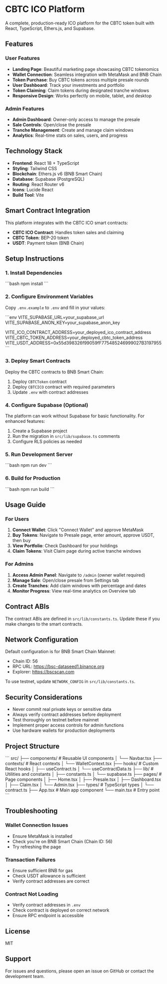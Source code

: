 # CBTC ICO Platform

A complete, production-ready ICO platform for the CBTC token built with React, TypeScript, Ethers.js, and Supabase.

## Features

### User Features
- **Landing Page**: Beautiful marketing page showcasing CBTC tokenomics
- **Wallet Connection**: Seamless integration with MetaMask and BNB Chain
- **Token Purchase**: Buy CBTC tokens across multiple presale rounds
- **User Dashboard**: Track your investments and portfolio
- **Token Claiming**: Claim tokens during designated tranche windows
- **Responsive Design**: Works perfectly on mobile, tablet, and desktop

### Admin Features
- **Admin Dashboard**: Owner-only access to manage the presale
- **Sale Controls**: Open/close the presale
- **Tranche Management**: Create and manage claim windows
- **Analytics**: Real-time stats on sales, users, and progress

## Technology Stack

- **Frontend**: React 18 + TypeScript
- **Styling**: Tailwind CSS
- **Blockchain**: Ethers.js v6 (BNB Smart Chain)
- **Database**: Supabase (PostgreSQL)
- **Routing**: React Router v6
- **Icons**: Lucide React
- **Build Tool**: Vite

## Smart Contract Integration

This platform integrates with the CBTC ICO smart contracts:
- **CBTC ICO Contract**: Handles token sales and claiming
- **CBTC Token**: BEP-20 token
- **USDT**: Payment token (BNB Chain)

## Setup Instructions

### 1. Install Dependencies

\`\`\`bash
npm install
\`\`\`

### 2. Configure Environment Variables

Copy `.env.example` to `.env` and fill in your values:

\`\`\`env
VITE_SUPABASE_URL=your_supabase_url
VITE_SUPABASE_ANON_KEY=your_supabase_anon_key

VITE_ICO_CONTRACT_ADDRESS=your_deployed_ico_contract_address
VITE_CBTC_TOKEN_ADDRESS=your_deployed_cbtc_token_address
VITE_USDT_ADDRESS=0x55d398326f99059fF775485246999027B3197955
\`\`\`

### 3. Deploy Smart Contracts

Deploy the CBTC contracts to BNB Smart Chain:
1. Deploy `CBTCToken` contract
2. Deploy `CBTCICO` contract with required parameters
3. Update `.env` with contract addresses

### 4. Configure Supabase (Optional)

The platform can work without Supabase for basic functionality. For enhanced features:
1. Create a Supabase project
2. Run the migration in `src/lib/supabase.ts` comments
3. Configure RLS policies as needed

### 5. Run Development Server

\`\`\`bash
npm run dev
\`\`\`

### 6. Build for Production

\`\`\`bash
npm run build
\`\`\`

## Usage Guide

### For Users

1. **Connect Wallet**: Click "Connect Wallet" and approve MetaMask
2. **Buy Tokens**: Navigate to Presale page, enter amount, approve USDT, then buy
3. **View Portfolio**: Check Dashboard for your holdings
4. **Claim Tokens**: Visit Claim page during active tranche windows

### For Admins

1. **Access Admin Panel**: Navigate to `/admin` (owner wallet required)
2. **Manage Sale**: Open/close presale from Settings tab
3. **Create Tranches**: Add claim windows with percentage and dates
4. **Monitor Progress**: View real-time analytics on Overview tab

## Contract ABIs

The contract ABIs are defined in `src/lib/constants.ts`. Update these if you make changes to the smart contracts.

## Network Configuration

Default configuration is for BNB Smart Chain Mainnet:
- Chain ID: 56
- RPC URL: https://bsc-dataseed1.binance.org
- Explorer: https://bscscan.com

To use testnet, update `NETWORK_CONFIG` in `src/lib/constants.ts`.

## Security Considerations

- Never commit real private keys or sensitive data
- Always verify contract addresses before deployment
- Test thoroughly on testnet before mainnet
- Implement proper access controls for admin functions
- Use hardware wallets for production deployments

## Project Structure

\`\`\`
src/
├── components/       # Reusable UI components
│   └── Navbar.tsx
├── contexts/         # React contexts
│   └── WalletContext.tsx
├── hooks/           # Custom React hooks
│   ├── useContract.ts
│   └── useContractData.ts
├── lib/             # Utilities and constants
│   ├── constants.ts
│   └── supabase.ts
├── pages/           # Page components
│   ├── Home.tsx
│   ├── Presale.tsx
│   ├── Dashboard.tsx
│   ├── Claim.tsx
│   └── Admin.tsx
├── types/           # TypeScript types
│   └── contract.ts
├── App.tsx          # Main app component
└── main.tsx         # Entry point
\`\`\`

## Troubleshooting

### Wallet Connection Issues
- Ensure MetaMask is installed
- Check you're on BNB Smart Chain (Chain ID: 56)
- Try refreshing the page

### Transaction Failures
- Ensure sufficient BNB for gas
- Check USDT allowance is sufficient
- Verify contract addresses are correct

### Contract Not Loading
- Verify contract addresses in `.env`
- Check contract is deployed on correct network
- Ensure RPC endpoint is accessible

## License

MIT

## Support

For issues and questions, please open an issue on GitHub or contact the development team.
